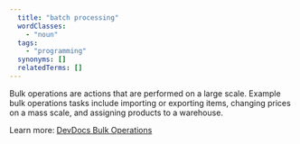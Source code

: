 ```yaml
---
  title: "batch processing"
  wordClasses:
    - "noun"
  tags:
    - "programming"
  synonyms: []
  relatedTerms: []
---
```

Bulk operations are actions that are performed on a large scale. Example bulk operations tasks include importing or exporting items, changing prices on a mass scale, and assigning products to a warehouse.

Learn more: [DevDocs Bulk Operations](https://devdocs.magento.com/guides/v2.3/extension-dev-guide/message-queues/bulk-operations.html)
